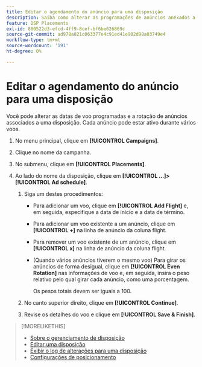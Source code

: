```yaml
---
title: Editar o agendamento do anúncio para uma disposição
description: Saiba como alterar as programações de anúncios anexados a uma disposição.
feature: DSP Placements
exl-id: 880522d3-efcd-4ff9-8cef-bf6be626869c
source-git-commit: ad978a021c063377e4c91ed41e902d98a03749e4
workflow-type: tm+mt
source-wordcount: '191'
ht-degree: 0%

---
```


# Editar o agendamento do anúncio para uma disposição

<!-- Some placements don't have this option. Clarify which placement types aren't eligible -- just simple ad serving placements (PG ones seem okay)? And anything else? -->

Você pode alterar as datas de voo programadas e a rotação de anúncios associados a uma disposição. Cada anúncio pode estar ativo durante vários voos.

1. No menu principal, clique em **[!UICONTROL Campaigns]**.

1. Clique no nome da campanha.

1. No submenu, clique em **[!UICONTROL Placements]**.

1. Ao lado do nome da disposição, clique em  **[!UICONTROL ...]>[!UICONTROL Ad schedule]**.

   1. Siga um destes procedimentos:

      * Para adicionar um voo, clique em **[!UICONTROL Add Flight]** e, em seguida, especifique a data de início e a data de término.

      * Para adicionar um voo existente a um anúncio, clique em **[!UICONTROL +]** na linha de anúncio da coluna flight.

      * Para remover um voo existente de um anúncio, clique em **[!UICONTROL x]** na linha de anúncio da coluna flight.

      * (Quando vários anúncios tiverem o mesmo voo) Para girar os anúncios de forma desigual, clique em **[!UICONTROL Even Rotation]** nas informações de voo e, em seguida, insira o peso relativo pelo qual girar cada anúncio, como uma porcentagem.

         Os pesos totais devem ser iguais a 100.
   1. No canto superior direito, clique em **[!UICONTROL Continue]**.

   1. Revise os detalhes do voo e clique em **[!UICONTROL Save & Finish]**.


>[!MORELIKETHIS]
>
>* [Sobre o gerenciamento de disposição](placement-about.md)
>* [Editar uma disposição](placement-edit.md)
>* [Exibir o log de alterações para uma disposição](placement-change-log.md)
>* [Configurações de posicionamento](placement-settings.md)

